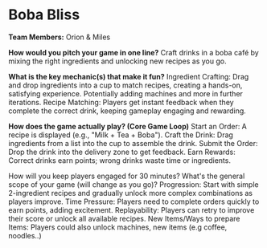 # Boba Bliss

**Team Members:** Orion & Miles

**How would you pitch your game in one line?**
Craft drinks in a boba café by mixing the right ingredients and unlocking new recipes as you go.

**What is the key mechanic(s) that make it fun?**
Ingredient Crafting: Drag and drop ingredients into a cup to match recipes, creating a hands-on, satisfying experience. Potentially adding machines and more in further iterations.
Recipe Matching: Players get instant feedback when they complete the correct drink, keeping gameplay engaging and rewarding.

**How does the game actually play? (Core Game Loop)**
Start an Order: A recipe is displayed (e.g., "Milk + Tea + Boba").
Craft the Drink: Drag ingredients from a list into the cup to assemble the drink.
Submit the Order: Drop the drink into the delivery zone to get feedback.
Earn Rewards: Correct drinks earn points; wrong drinks waste time or ingredients.

How will you keep players engaged for 30 minutes? What's the general scope of your game (will change as you go)?
Progression: Start with simple 2-ingredient recipes and gradually unlock more complex combinations as players improve.
Time Pressure: Players need to complete orders quickly to earn points, adding excitement.
Replayability: Players can retry to improve their score or unlock all available recipes.
New Items/Ways to prepare Items: Players could also unlock machines, new items (e.g coffee, noodles..)
